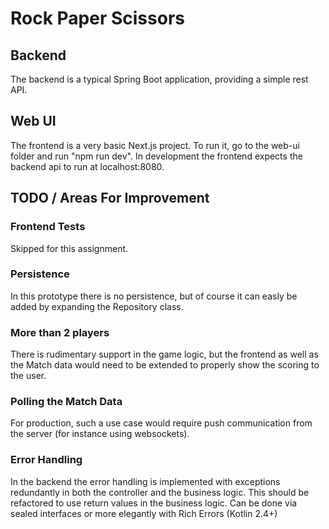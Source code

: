 # Rock Paper Scissors

## Backend

The backend is a typical Spring Boot application, providing a simple rest API.

## Web UI

The frontend is a very basic Next.js project. To run it, go to the web-ui folder and run "npm run dev". In development the frontend expects the backend api to run at localhost:8080.

## TODO / Areas For Improvement

### Frontend Tests

Skipped for this assignment.

### Persistence

In this prototype there is no persistence, but of course it can easly be added by expanding the Repository class.

### More than 2 players

There is rudimentary support in the game logic, but the frontend as well as the Match data would need to be extended to properly show the scoring to the user.

### Polling the Match Data

For production, such a use case would require push communication from the server (for instance using websockets).

### Error Handling

In the backend the error handling is implemented with exceptions redundantly in both the controller and the business logic. This should be refactored to use return values in the business logic. Can be done via sealed interfaces or more elegantly with Rich Errors (Kotlin 2.4+)

